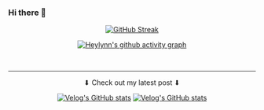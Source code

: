 ### Hi there 👋

<div align="center">
  
[![GitHub Streak](https://streak-stats.demolab.com/?user=shinheylynn&theme=holi-theme)](https://git.io/streak-stats)

[![Heylynn's github activity graph](https://github-readme-activity-graph.vercel.app/graph?username=shinheylynn&custom_title=This%20is%20how%20I%20roll%20🐌%20(Contribution%20Graph)&hide_border=true&title_color=fffff0&theme=tokyo-night)](https://github.com/shinheylynn/github-readme-activity-graph)

<br/>

---

⬇ Check out my latest post ⬇
<br/>

[![Velog's GitHub stats](https://velog-readme-stats.vercel.app/api/badge?name=IamShin)](https://velog.io/@heylub) 
[![Velog's GitHub stats](https://velog-readme-stats.vercel.app/api?name=heylub&color=dark)](https://github.com/shinheylynn/velog-readme-stats)

</div>
